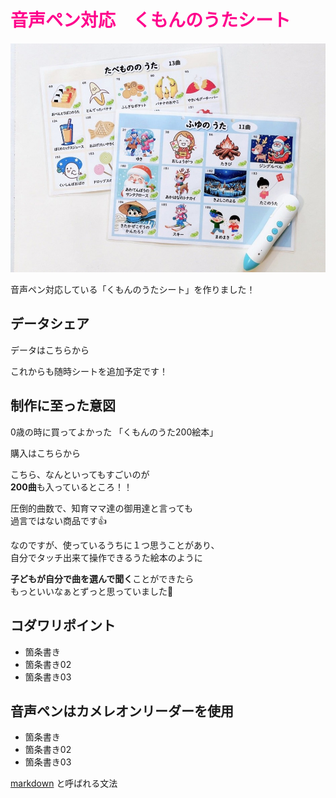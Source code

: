 # <span style="color: #FE008C">音声ペン対応　くもんのうたシート </span>
  
![ダミー画像](../public/images/blogs/kumon.jpg)
  
  
音声ペン対応している「くもんのうたシート」を作りました！  

  
## データシェア
  
データはこちらから
  
これからも随時シートを追加予定です！


  
## 制作に至った意図  
  
0歳の時に買ってよかった
「くもんのうた200絵本」
  
購入はこちらから  

  
こちら、なんといってもすごいのが  
**200曲**も入っているところ！！  

  
圧倒的曲数で、知育ママ達の御用達と言っても  
過言ではない商品です👍
  
  
なのですが、使っているうちに１つ思うことがあり、  
自分でタッチ出来て操作できるうた絵本のように  

  
**子どもが自分で曲を選んで聞く**ことができたら  
もっといいなぁとずっと思っていました🥹  


  
## コダワリポイント  
  
- 箇条書き
- 箇条書き02
- 箇条書き03

  
## 音声ペンはカメレオンリーダーを使用

- 箇条書き
- 箇条書き02
- 箇条書き03

[markdown](https://growi.cloud/blog/738) と呼ばれる文法


